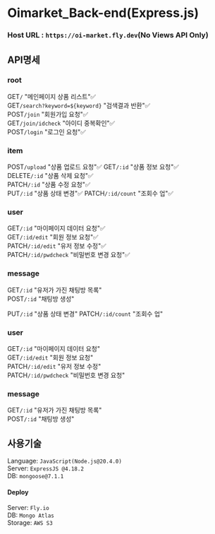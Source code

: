 # Oimarket_Back-end(Express.js)

### Host URL : `https://oi-market.fly.dev`(No Views API Only)

## API명세

### root
GET`/` "메인페이지 상품 리스트"✅  
GET`/search?keyword=${keyword}` "검색결과 반환"✅  
POST`/join` "회원가입 요청"✅  
GET`/join/idcheck` "아이디 중복확인"✅  
POST`/login` "로그인 요청"✅  

### item
POST`/upload` "상품 업로드 요청"✅
GET`/:id` "상품 정보 요청"✅  
DELETE`/:id` "상품 삭제 요청"✅  
PATCH`/:id` "상품 수정 요청"✅  
PUT`/:id` "상품 상태 변경"✅ 
PATCH`/:id/count` "조회수 업"✅  

### user
GET`/:id` "마이페이지 데이터 요청"✅  
GET`/:id/edit` "회원 정보 요청"✅  
PATCH`/:id/edit` "유저 정보 수정"✅  
PATCH`/:id/pwdcheck` "비밀번호 변경 요청"✅  

### message
GET`/:id` "유저가 가진 채팅방 목록"  
POST`/:id` "채팅방 생성"  

PUT`/:id` "상품 상태 변경" 
PATCH`/:id/count` "조회수 업"  

### user
GET`/:id` "마이페이지 데이터 요청"  
GET`/:id/edit` "회원 정보 요청"  
PATCH`/:id/edit` "유저 정보 수정"  
PATCH`/:id/pwdcheck` "비밀번호 변경 요청"  

### message
GET`/:id` "유저가 가진 채팅방 목록"  
POST`/:id` "채팅방 생성"  


## 사용기술
Language: `JavaScript(Node.js@20.4.0)`  
Server: `ExpressJS @4.18.2`  
DB: `mongoose@7.1.1`  
#### Deploy
Server: `Fly.io`  
DB: `Mongo Atlas`  
Storage: `AWS S3`  
